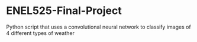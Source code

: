# ENEL525-Final-Project
Python script that uses a convolutional neural network to classify images of 4 different types of weather
